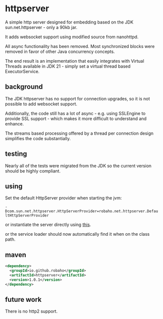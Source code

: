# httpserver

A simple http server designed for embedding based on the JDK sun.net.httpserver - only a 90kb jar.

It adds websocket support using modified source from nanohttpd.

All async functionality has been removed. Most synchronized blocks were removed in favor of other Java concurrency concepts.

The end result is an implementation that easily integrates with Virtual Threads available in JDK 21 - simply set a virtual thread based ExecutorService.

## background

The JDK httpserver has no support for connection upgrades, so it is not possible to add websocket support.

Additionally, the code still has a lot of async - e.g. using SSLEngine to provide SSL support - which makes it more difficult to understand and enhance.

The streams based processing offered by a thread per connection design simplifies the code substantially.

## testing

Nearly all of the tests were migrated from the JDK so the current version should be highly compliant.

## using

Set the default HttpServer provider when starting the jvm:

<code>-Dcom.sun.net.httpserver.HttpServerProvider=robaho.net.httpserver.DefaultHttpServerProvider</code>

or instantiate the server directly using [this](https://github.com/robaho/httpserver/blob/main/src/main/java/robaho/net/httpserver/DefaultHttpServerProvider.java#L33).

or the service loader should now automatically find it when on the class path.

## maven

```xml
<dependency>
  <groupId>io.github.robaho</groupId>
  <artifactId>httpserver</artifactId>
  <version>1.0.1</version>
</dependency>
```
## future work

There is no http2 support.
